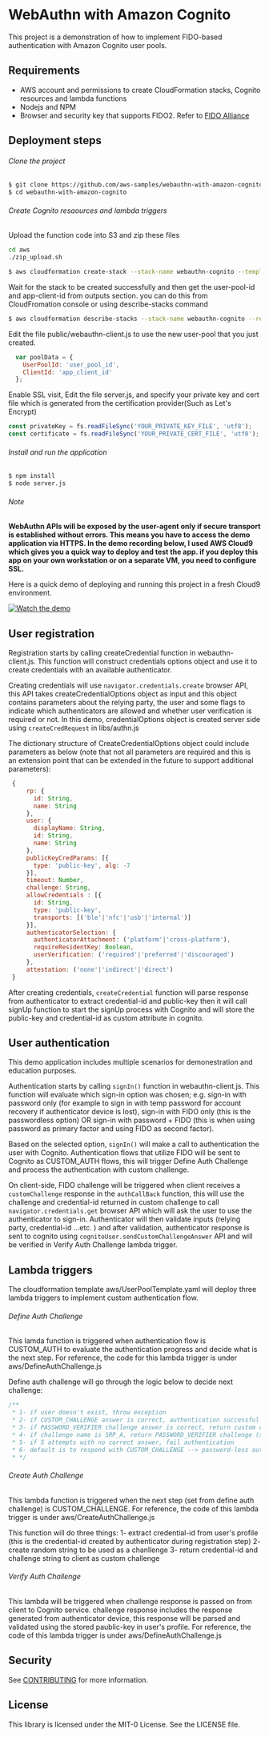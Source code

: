 # WebAuthn with Amazon Cognito

This project is a demonstration of how to implement FIDO-based authentication with Amazon Cognito user pools.

## Requirements
- AWS account and permissions to create CloudFormation stacks, Cognito resources and lambda functions
- Nodejs and NPM
- Browser and security key that supports FIDO2. Refer to [FIDO Alliance]

## Deployment steps
###### Clone the project
```sh
$ git clone https://github.com/aws-samples/webauthn-with-amazon-cognito.git
$ cd webauthn-with-amazon-cognito
```
###### Create Cognito resaources and lambda triggers
Upload the function code into S3 and zip these files
```sh
cd aws
./zip_upload.sh
```

```sh
$ aws cloudformation create-stack --stack-name webauthn-cognito --template-body file://aws/UserPoolTemplate.yaml --capabilities CAPABILITY_AUTO_EXPAND CAPABILITY_IAM CAPABILITY_NAMED_IAM --region us-west-2
```
Wait for the stack to be created successfully and then get the user-pool-id and app-client-id from outputs section. you can do this from CloudFromation console or using describe-stacks command
```sh
$ aws cloudformation describe-stacks --stack-name webauthn-cognito --region us-west-2
```
Edit the file public/webauthn-client.js to use the new user-pool that you just created.
```javascript
  var poolData = {
    UserPoolId: 'user_pool_id',
    ClientId: 'app_client_id'
  };
```
Enable SSL visit, Edit the file server.js, and specify your private key and cert file which is generated from the certification provider(Such as Let's Encrypt)
```javascript
const privateKey = fs.readFileSync('YOUR_PRIVATE_KEY_FILE', 'utf8');
const certificate = fs.readFileSync('YOUR_PRIVATE_CERT_FILE', 'utf8');
```

###### Install and run the application
```sh
$ npm install
$ node server.js
```
###### Note
**WebAuthn APIs will be exposed by the user-agent only if secure transport is established without errors. This means you have to access the demo application via HTTPS.
In the demo recording below, I used AWS Cloud9 which gives you a quick way to deploy and test the app. if you deploy this app on your own workstation or on a separate VM, you need to configure SSL.**

Here is a quick demo of deploying and running this project in a fresh Cloud9 environment.

[![Watch the demo](https://webauthn-with-amazon-cognito.s3-us-west-2.amazonaws.com/WebAuthn.gif)](https://webauthn-with-amazon-cognito.s3-us-west-2.amazonaws.com/WebAuthn.mp4)

   [FIDO Alliance]: <https://fidoalliance.org/fido2/fido2-web-authentication-webauthn/>
   [blog post]: <https://aws.amazon.com/blogs/security/>
   
## User registration
Registration starts by calling createCredential function in webauthn-client.js. This function will construct credentials options object and use it to create credentials with an available authenticator. 

Creating credentials will use `navigator.credentials.create` browser API, this API takes createCredentialOptions object as input and this object contains parameters about the relying party, the user and some flags to indicate which authenticators are allowed and whether user verification is required or not. In this demo, credentialOptions object is created server side using `createCredRequest` in libs/authn.js

The dictionary structure of CreateCredentialOptions object could include parameters as below (note that not all parameters are required and this is an extension point that can be extended in the future to support additional parameters):
```javascript
 {
     rp: {
       id: String,
       name: String
     },
     user: {
       displayName: String,
       id: String,
       name: String
     },
     publicKeyCredParams: [{  
       type: 'public-key', alg: -7
     }],
     timeout: Number,
     challenge: String,
     allowCredentials : [{
       id: String,
       type: 'public-key',
       transports: [('ble'|'nfc'|'usb'|'internal')]
     }],
     authenticatorSelection: {
       authenticatorAttachment: ('platform'|'cross-platform'),
       requireResidentKey: Boolean,
       userVerification: ('required'|'preferred'|'discouraged')
     },
     attestation: ('none'|'indirect'|'direct')
 }
```
After creating credentials, `createCredential` function will parse response from authenticator to extract credential-id and public-key then it will call signUp function to start the signUp process with Cognito and will store the public-key and credential-id as custom attribute in cognito.

## User authentication
This demo application includes multiple scenarios for demonestration and education purposes.

Authentication starts by calling `signIn()` function in webauthn-client.js. This function will evaluate which sign-in option was chosen; e.g. sign-in with password only (for example to sign in with temp password for account recovery if authenticator device is lost), sign-in with FIDO only (this is the passwordless option) OR sign-in with password + FIDO (this is when using password as primary factor and using FIDO as second factor).

Based on the selected option, `signIn()` will make a call to authentication the user with Cognito. Authentication flows that utilize FIDO will be sent to Cognito as CUSTOM_AUTH flows, this will trigger Define Auth Challenge and process the authentication with custom challenge.

On client-side, FIDO challenge will be triggered when client receives a `customChallenge` response in the `authCallBack` function, this will use the challenge and credential-id returned in custom challenge to call `navigator.credentials.get` browser API which will ask the user to use the authenticator to sign-in. Authenticator will then validate inputs (relying party, credential-id ...etc. ) and after validation, authenticator response is sent to cognito using `cognitoUser.sendCustomChallengeAnswer` API and will be verified in Verify Auth Challenge lambda trigger.

## Lambda triggers
The cloudformation template aws/UserPoolTemplate.yaml will deploy three lambda triggers to implement custom authentication flow.

###### Define Auth Challenge
This lamda function is triggered when authentication flow is CUSTOM_AUTH to evaluate the authentication progress and decide what is the next step. For reference, the code for this lambda trigger is under aws/DefineAuthChallenge.js

Define auth challenge will go through the logic below to decide next challenge:

```javascript
/**
 * 1- if user doesn't exist, throw exception
 * 2- if CUSTOM_CHALLENGE answer is correct, authentication successful (issue-tokens will be set to true)
 * 3- if PASSWORD_VERIFIER challenge answer is correct, return custom challenge (steps 3,4 will be applicable if password+fido is selected and these steps handle SRP authentication)
 * 4- if challenge name is SRP_A, return PASSWORD_VERIFIER challenge (steps 3,4 will be appliable if password+fido is selected and these steps handle SRP authentication)
 * 5- if 5 attempts with no correct answer, fail authentication
 * 6- default is to respond with CUSTOM_CHALLENGE --> password-less authentication
 * */
```

###### Create Auth Challenge
This lambda function is triggered when the next step (set from define auth challenge) is CUSTOM_CHALLENGE. For reference, the code of this lambda trigger is under aws/CreateAuthChallenge.js

This function will do three things:
1- extract credential-id from user's profile (this is the credential-id created by authenticator during registration step)
2- create random string to be used as a chanllenge
3- return credential-id and challenge string to client as custom challenge

###### Verify Auth Challenge
This lambda will be triggered when challenge response is passed on from client to Cognito service. challenge response includes the response generated from authenticator device, this response will be parsed and validated using the stored paublic-key in user's profile. For reference, the code of this lambda trigger is under aws/DefineAuthChallenge.js

## Security

See [CONTRIBUTING](CONTRIBUTING.md#security-issue-notifications) for more information.

## License

This library is licensed under the MIT-0 License. See the LICENSE file.

